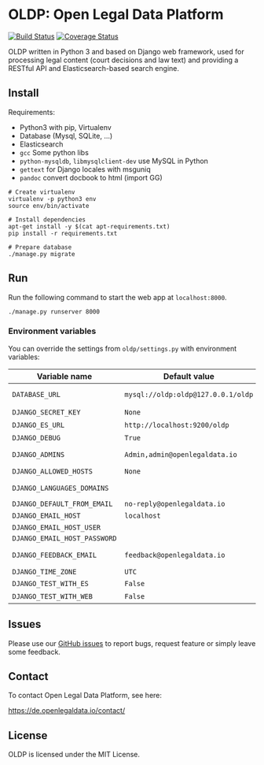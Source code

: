 # OLDP: Open Legal Data Platform

[![Build Status](https://travis-ci.org/openlegaldata/oldp.svg?branch=master)](https://travis-ci.org/openlegaldata/oldp) [![Coverage Status](https://coveralls.io/repos/github/openlegaldata/oldp/badge.svg?branch=master)](https://coveralls.io/github/openlegaldata/oldp?branch=master)


OLDP written in Python 3 and based on Django web framework, used for processing legal content (court decisions and law text) and
providing a RESTful API and Elasticsearch-based search engine.

## Install

Requirements:
- Python3 with pip, Virtualenv
- Database (Mysql, SQLite, ...)
- Elasticsearch
- `gcc` Some python libs
- `python-mysqldb`, `libmysqlclient-dev` use MySQL in Python
- `gettext` for Django locales with msguniq
- `pandoc` convert docbook to html (import GG)

```
# Create virtualenv
virtualenv -p python3 env
source env/bin/activate

# Install dependencies
apt-get install -y $(cat apt-requirements.txt)
pip install -r requirements.txt

# Prepare database
./manage.py migrate
```

## Run

Run the following command to start the web app at `localhost:8000`.

```
./manage.py runserver 8000
```

### Environment variables

You can override the settings from `oldp/settings.py` with environment variables:

| Variable name | Default value | Comment |
| ------------- | ------------- | ------- |
| `DATABASE_URL` | `mysql://oldp:oldp@127.0.0.1/oldp` | Path to database (usually mysql or sqlite) |
| `DJANGO_SECRET_KEY` | `None` | Set this in production mode |
| `DJANGO_ES_URL` | `http://localhost:9200/oldp` | Elasticsearch |
| `DJANGO_DEBUG` | `True` | Dev or production |
| `DJANGO_ADMINS` | `Admin,admin@openlegaldata.io` | Format: `Foo,foo@site.com;Bar,bar@site.com` |
| `DJANGO_ALLOWED_HOSTS` | `None` | Format: `foo.com,bar.net` |
| `DJANGO_LANGUAGES_DOMAINS` | | Format: `{'de.foo.com':'de','fr.foo.com':'fr'}` |
| `DJANGO_DEFAULT_FROM_EMAIL` | `no-reply@openlegaldata.io` | |
| `DJANGO_EMAIL_HOST` | `localhost` | ... |
| `DJANGO_EMAIL_HOST_USER` | | |
| `DJANGO_EMAIL_HOST_PASSWORD` | | |
| `DJANGO_FEEDBACK_EMAIL` | `feedback@openlegaldata.io` | Messages from feedback widget are sent to this address. |
| `DJANGO_TIME_ZONE` | `UTC` | |
| `DJANGO_TEST_WITH_ES` | `False` | Run tests that require Elasticsearch |
| `DJANGO_TEST_WITH_WEB` | `False` | Run tests that require web access |


## Issues

Please use our [GitHub issues](https://github.com/openlegaldata/oldp/issues) to report bugs, request feature or simply
leave some feedback.

## Contact

To contact Open Legal Data Platform, see here:

https://de.openlegaldata.io/contact/

## License

OLDP is licensed under the MIT License.
